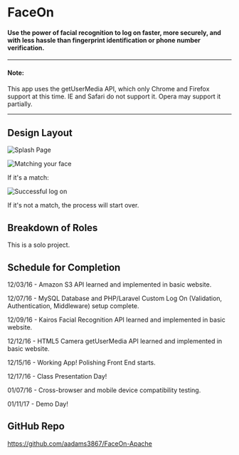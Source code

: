 # FaceOn

#### Use the power of facial recognition to log on faster, more securely, and with less hassle than fingerprint identification or phone number verification.
----------

#### **Note**:
This app uses the getUserMedia API, which only Chrome and Firefox support at this time.
IE and Safari do not support it.  Opera may support it partially.

----------

## Design Layout

![Splash Page](https://cloud.githubusercontent.com/assets/18515426/21333949/98492c86-c621-11e6-869f-c27c007988ba.png)

![Matching your face](https://cloud.githubusercontent.com/assets/18515426/21333882/20cc5692-c621-11e6-82d1-c7f2fa7fd162.png)

If it's a match:

![Successful log on](https://cloud.githubusercontent.com/assets/18515426/21333899/3a8e09d6-c621-11e6-96b1-b79e56ca77f8.png)

If it's not a match, the process will start over.

## Breakdown of Roles

This is a solo project.

## Schedule for Completion

12/03/16 - Amazon S3 API learned and implemented in basic website.

12/07/16 - MySQL Database and PHP/Laravel Custom Log On (Validation, Authentication, Middleware) setup complete.

12/09/16 - Kairos Facial Recognition API learned and implemented in basic website.

12/12/16 - HTML5 Camera getUserMedia API learned and implemented in basic website.

12/15/16 - Working App!  Polishing Front End starts.

12/17/16 - Class Presentation Day!

01/07/16 - Cross-browser and mobile device compatibility testing.

01/11/17 - Demo Day!

## GitHub Repo

https://github.com/aadams3867/FaceOn-Apache

